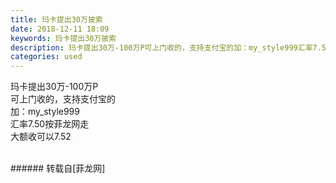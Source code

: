 ```yaml
---
title: 玛卡提出30万披索
date: 2018-12-11 18:09
keywords: 玛卡提出30万披索
description: 玛卡提出30万-100万P可上门收的，支持支付宝的加：my_style999汇率7.50按菲龙网走大额收可以7.52
categories: used
---
```

<td class="t_f" id="postmessage_2450194">

玛卡提出30万-100万P<br/>
可上门收的，支持支付宝的<br/>
加：my_style999<br/>
汇率7.50按菲龙网走<br/>
大额收可以7.52<br/>
<img alt="" border="0" class="zoom" data-cf-modified-16c864784a729e5939bc2ad4-="" file="http://www.flw.ph/data/appbyme/upload/image/201812/11/TeI2M5DDBkpB.jpg" id="aimg_bNCLP" lazyloadthumb="1" onclick="" onmouseover="" src="http://www.flw.ph/data/appbyme/upload/image/201812/11/TeI2M5DDBkpB.jpg"/><br/>
<br/>
</td>
###### 转载自[菲龙网]
